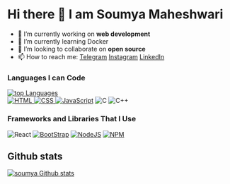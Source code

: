 # Hi there 👋 I am <b>Soumya Maheshwari</b>

- 🔭 I’m currently working on <b>web development</b>
- 🌱 I’m currently learning Docker
- 👯 I’m looking to collaborate on <b>open source</b>
- 📫 How to reach me: <a href="https://t.me/soumyamaheshwari_10">Telegram</a>  <a href="https://www.instagram.com/soumya__maheshwari/">Instagram</a>   <a href="https://www.linkedin.com/in/soumya-maheshwari-a4397a229/">LinkedIn</a>  


###  Languages I can Code

 <p>
  <a href="https://github.com/soumya-maheshwari">
    <img title="🔥" alt="top Languages"
    src="https://github-readme-stats.vercel.app/api/top-langs/?username=soumya-maheshwari&layout=compact&theme=dark&bg_color=202124" />
    <br>
  <img alt="HTML" src="https://img.shields.io/badge/html5-%23E34F26.svg?style=for-the-badge&logo=html5&logoColor=white">
  <img alt="CSS" src="https://img.shields.io/badge/css3-%231572B6.svg?style=for-the-badge&logo=css3&logoColor=white">
  <img alt="JavaScript" src="https://img.shields.io/badge/javascript-%23323330.svg?style=for-the-badge&logo=javascript&logoColor=%23F7DF1E"></a>
  <img alt="C" src="https://img.shields.io/badge/C-00599C?style=for-the-badge&logo=c&logoColor=white">
  <img alt="C++" src="https://img.shields.io/badge/C++-0000AA?style=for-the-badge&logo=c%2B%2B&logoColor=white">

</p>

 

###  Frameworks and Libraries That I Use


<p align="center>
  <a href="https://github.com/search?q=user%3Asoumya-maheshwari+is%3Arepo+language%3Ajavascript"><img alt="React" src="https://img.shields.io/badge/React-20232A?style=for-the-badge&logo=react&logoColor=61DAFB"></a>
    <a href="https://github.com/search?q=user%3Asoumya-maheshwari+is%3Arepo+language%3Acss"><img alt="BootStrap" src="https://img.shields.io/badge/Bootstrap-563D7C?style=for-the-badge&logo=bootstrap&logoColor=white"></a>
    <a href="https://github.com/search?q=user%3Asoumya-maheshwari+is%3Arepo+language%3Ajavascript"><img alt="NodeJS" src="https://img.shields.io/badge/node.js-6DA55F?style=for-the-badge&logo=node.js&logoColor=white"></a>
    <a href="https://github.com/search?q=user%3Asoumya-maheshwari+is%3Arepo+language%3Ajavascript"><img alt="NPM" src="https://img.shields.io/badge/NPM-%23000000.svg?style=for-the-badge&logo=npm&logoColor=white"></a>
    
  </p>
    

##  Github stats
<p>
  <a href="https://github.com/soumya-am">
  <img title="🔥" alt="soumya Github stats" src="https://github-readme-stats.vercel.app/api?username=soumya-maheshwari&show_icons=true&bg_color=202124&text_color=fcfcfa&title_color=ff8070&icon_color=ff8070"/>
  <br>
  
  </a>
</p>

